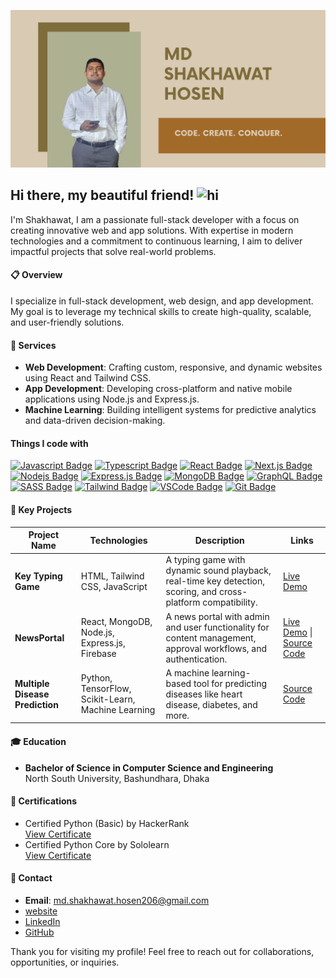 ![Github Banner](banner/md_shakhawat_Hosen.png)


## Hi there, my beautiful friend! <img src="assets/hello.gif" width="28px" alt="hi"> 

I'm Shakhawat, I am a passionate full-stack developer with a focus on creating innovative web and app solutions. With expertise in modern technologies and a commitment to continuous learning, I aim to deliver impactful projects that solve real-world problems.  

#### 📋 Overview  

I specialize in full-stack development, web design, and app development. My goal is to leverage my technical skills to create high-quality, scalable, and user-friendly solutions.  

#### 💼 Services  

- **Web Development**: Crafting custom, responsive, and dynamic websites using React and Tailwind CSS.  
- **App Development**: Developing cross-platform and native mobile applications using Node.js and Express.js.  
- **Machine Learning**: Building intelligent systems for predictive analytics and data-driven decision-making.  

#### Things I code with

[![Javascript Badge](https://img.shields.io/badge/-Javascript-F0DB4F?style=for-the-badge&labelColor=black&logo=javascript&logoColor=F0DB4F)](#) [![Typescript Badge](https://img.shields.io/badge/-Typescript-007acc?style=for-the-badge&labelColor=black&logo=typescript&logoColor=007acc)](#) [![React Badge](https://img.shields.io/badge/-React-61DBFB?style=for-the-badge&labelColor=black&logo=react&logoColor=61DBFB)](#) [![Next.js Badge](https://img.shields.io/badge/next.js-000000?style=for-the-badge&logo=nextdotjs&logoColor=white)](#) [![Nodejs Badge](https://img.shields.io/badge/-Nodejs-3C873A?style=for-the-badge&labelColor=black&logo=node.js&logoColor=3C873A)](#) [![Express.js Badge](https://img.shields.io/badge/Express.js-000000?style=for-the-badge&logo=express&logoColor=white)](#) [![MongoDB Badge](https://img.shields.io/badge/MongoDB-4EA94B?style=for-the-badge&logo=mongodb&logoColor=white)](#) [![GraphQL Badge](https://img.shields.io/badge/-GraphQl-e535ab?style=for-the-badge&labelColor=black&logo=node.js&logoColor=e535ab)](#) [![SASS Badge](https://img.shields.io/badge/Sass-CC6699?style=for-the-badge&logo=sass&logoColor=white)](#) [![Tailwind Badge](https://img.shields.io/badge/Tailwind%20CSS-092749?style=for-the-badge&logo=tailwindcss&logoColor=06B6D4&labelColor=000000)](#) [![VSCode Badge](https://img.shields.io/badge/Visual_Studio-5C2D91?style=for-the-badge&logo=visual%20studio&logoColor=white)](#) [![Git Badge](https://img.shields.io/badge/Git-F05032?style=for-the-badge&logo=git&logoColor=white)](#) 

#### 🌟 Key Projects  

| **Project Name**            | **Technologies**                                      | **Description**                                                                                       | **Links**                                                                                                                   |
|------------------------------|------------------------------------------------------|-------------------------------------------------------------------------------------------------------|-----------------------------------------------------------------------------------------------------------------------------|
| **Key Typing Game**          | HTML, Tailwind CSS, JavaScript                       | A typing game with dynamic sound playback, real-time key detection, scoring, and cross-platform compatibility. | [Live Demo](https://github.com/Md-Shakhawat-Hosen/alpha-clash)                                                            |
| **NewsPortal**               | React, MongoDB, Node.js, Express.js, Firebase        | A news portal with admin and user functionality for content management, approval workflows, and authentication. | [Live Demo](https://newspaper-a-12-client.web.app/) \| [Source Code](https://github.com/Md-Shakhawat-Hosen/News-portal-client) |
| **Multiple Disease Prediction** | Python, TensorFlow, Scikit-Learn, Machine Learning | A machine learning-based tool for predicting diseases like heart disease, diabetes, and more.            | [Source Code](https://github.com/Md-Shakhawat-Hosen/MultipleDiseasePrediction)                                              |

#### 🎓 Education  

- **Bachelor of Science in Computer Science and Engineering**  
  North South University, Bashundhara, Dhaka   

#### 📜 Certifications  

- Certified Python (Basic) by HackerRank  
  [View Certificate](https://www.hackerrank.com/certificates/7067365ec786)  
- Certified Python Core by Sololearn  
  [View Certificate](https://www.sololearn.com/certificates/CT-M7T8XVGP)  

#### 📩 Contact  

- **Email**: md.shakhawat.hosen206@gmail.com  
- [website](https://shakhawat-9ea7f.web.app/)  
- [LinkedIn](https://www.linkedin.com/in/shakhawat-hosen-565650263/)  
- [GitHub](https://github.com/Md-Shakhawat-Hosen)  

Thank you for visiting my profile! Feel free to reach out for collaborations, opportunities, or inquiries.


